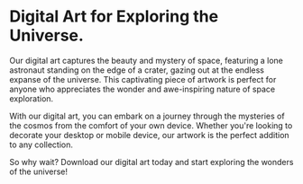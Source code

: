 <!--font:Montserrat-->

# Digital Art for Exploring the Universe.

Our digital art captures the beauty and mystery of space, featuring a lone astronaut standing on the edge of a crater, gazing out at the endless expanse of the universe. This captivating piece of artwork is perfect for anyone who appreciates the wonder and awe-inspiring nature of space exploration.

With our digital art, you can embark on a journey through the mysteries of the cosmos from the comfort of your own device. Whether you're looking to decorate your desktop or mobile device, our artwork is the perfect addition to any collection.

So why wait? Download our digital art today and start exploring the wonders of the universe!

<!--

Write me markdown content of website with wallpaper:

"A digital painting of a lone astronaut standing on the edge of a crater, gazing out at the endless expanse of space."

The header of the page should not be copy of the text but rather a real content of the website which is using this wallpaper.


---


# Space Explorer Wallpaper

Decorate your desktop or mobile device with this stunning digital painting of a lone astronaut standing on the edge of a crater, gazing out at the endless expanse of space. This wallpaper captures the awe-inspiring beauty and mystery of the universe, and is sure to inspire your own sense of wonder and curiosity.

Whether you're an avid space enthusiast or simply appreciate breathtaking artwork, this wallpaper is the perfect addition to your collection. Download it today and let your imagination take flight!


---


Heading should not include word "wallpaper". The website should not be about the wallpaper itself, wallpaper is just a related background, rewrite whole content.


---


# Explore the Wonders of Space with Our Digital Art

Immerse yourself in the beauty and mystery of space with our stunning digital art featuring a lone astronaut standing on the edge of a crater, gazing out at the endless expanse of the universe. This captivating piece of artwork is perfect for anyone who appreciates the wonder and awe-inspiring nature of space exploration.

Our digital art is designed to transport you to another world, where you can explore the mysteries of the universe from the comfort of your own device. Whether you're looking to decorate your desktop or mobile device, our artwork is the perfect addition to any collection.

So why wait? Download our digital art today and start your journey into the depths of space!


---


Heading is too long, rewrite whole content.


---


# Discover the Beauty of Space with Our Digital Art

Our digital art features a lone astronaut standing on the edge of a crater, gazing out at the endless expanse of space. This captivating piece of artwork is perfect for anyone who appreciates the wonder and awe-inspiring nature of space exploration.

With our digital art, you can explore the mysteries of the universe from the comfort of your own device. Whether you're looking to decorate your desktop or mobile device, our artwork is the perfect addition to any collection.

So why wait? Download our digital art today and discover the beauty of space!


---


Heading is too long, rewrite whole content.


---


# Explore the Universe with Our Digital Art

Our digital art captures the beauty and mystery of space, featuring a lone astronaut standing on the edge of a crater, gazing out at the endless expanse of the universe. This captivating piece of artwork is perfect for anyone who appreciates the wonder and awe-inspiring nature of space exploration.

With our digital art, you can embark on a journey through the mysteries of the cosmos from the comfort of your own device. Whether you're looking to decorate your desktop or mobile device, our artwork is the perfect addition to any collection.

So why wait? Download our digital art today and start exploring the wonders of the universe!


---


Write me a Google font which is best fitting for the website.

Pick from the list:
- Great Vibes
- Inter
- Poppins
- Futura
- Alegreya
- Lobster
- Exo 2
- IBM Plex Sans
- Lato
- Roboto
- Raleway
- Orbitron
- Playfair Display
- Dancing Script
- Barlow Condensed
- Montserrat
- Open Sans


Write just the font name nothing else.


---


Montserrat

-->

